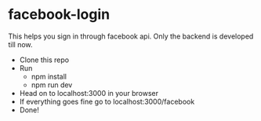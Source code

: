 # facebook-login

This helps you sign in through facebook api. Only the backend is developed till now.

* Clone this repo
* Run
  * npm install
  * npm run dev
* Head on to localhost:3000 in your browser
* If everything goes fine go to localhost:3000/facebook
* Done!

